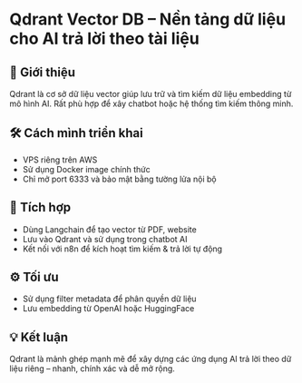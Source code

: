 # Qdrant Vector DB – Nền tảng dữ liệu cho AI trả lời theo tài liệu

## 🧠 Giới thiệu
Qdrant là cơ sở dữ liệu vector giúp lưu trữ và tìm kiếm dữ liệu embedding từ mô hình AI. Rất phù hợp để xây chatbot hoặc hệ thống tìm kiếm thông minh.

## 🛠️ Cách mình triển khai
- VPS riêng trên AWS
- Sử dụng Docker image chính thức
- Chỉ mở port 6333 và bảo mật bằng tường lửa nội bộ

## 🔄 Tích hợp
- Dùng Langchain để tạo vector từ PDF, website
- Lưu vào Qdrant và sử dụng trong chatbot AI
- Kết nối với n8n để kích hoạt tìm kiếm & trả lời tự động

## ⚙️ Tối ưu
- Sử dụng filter metadata để phân quyền dữ liệu
- Lưu embedding từ OpenAI hoặc HuggingFace

## 💡 Kết luận
Qdrant là mảnh ghép mạnh mẽ để xây dựng các ứng dụng AI trả lời theo dữ liệu riêng – nhanh, chính xác và dễ mở rộng.
